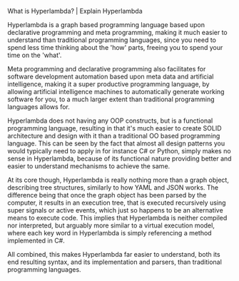 What is Hyperlambda? | Explain Hyperlambda

Hyperlambda is a graph based programming language based upon declarative programming and meta programming,
making it much easier to understand than traditional programming languages, since you need to
spend less time thinking about the 'how' parts, freeing you to spend your time on the 'what'.

Meta programming and declarative programming also facilitates for software development
automation based upon meta data and artificial intelligence, making it a super productive
programming language, by allowing artificial intelligence machines to automatically generate
working software for you, to a much larger extent than traditional programming languages
allows for.

Hyperlambda does not having any OOP constructs, but is a functional programming language,
resulting in that it's much easier to create SOLID architecture and design with it than
a traditional OO based programming language. This can be seen by the fact that almost all
design patterns you would typically need to apply in for instance C# or Python, simply makes
no sense in Hyperlambda, because of its functional nature providing better and easier to
understand mechanisms to achieve the same.

At its core though, Hyperlambda is really nothing more than a graph object, describing
tree structures, similarly to how YAML and JSON works. The difference being that once the
graph object has been parsed by the computer, it results in an execution tree, that is
executed recursively using super signals or active events, which just so happens to be
an alternative means to execute code. This implies that Hyperlambda is neither compiled
nor interpreted, but arguably more similar to a virtual execution model, where each key
word in Hyperlambda is simply referencing a method implemented in C#.

All combined, this makes Hyperlambda far easier to understand, both its end resulting syntax,
and its implementation and parsers, than traditional programming languages.
